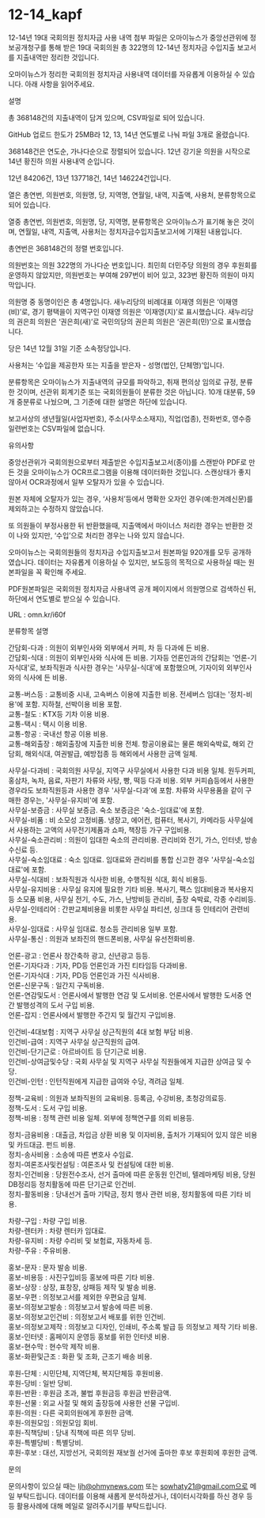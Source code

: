 # 12-14_kapf

12-14년 19대 국회의원 정치자금 사용 내역 첨부 파일은 오마이뉴스가 중앙선관위에 정보공개청구를 통해 받은 19대 국회의원 총 322명의 12-14년 정치자금 수입지출 보고서를 지출내역만 정리한 것입니다.

오마이뉴스가 정리한 국회의원 정치자금 사용내역 데이터를 자유롭게 이용하실 수 있습니다. 아래 사항을 읽어주세요.

설명

총 368148건의 지출내역이 담겨 있으며, CSV파일로 되어 있습니다.

GitHub 업로드 한도가 25MB라 12, 13, 14년 연도별로 나눠 파일 3개로 올렸습니다.

368148건은 연도순, 가나다순으로 정렬되어 있습니다. 12년 강기윤 의원을 시작으로 14년 황진하 의원 사용내역 순입니다.

12년 84206건, 13년 137718건, 14년 146224건입니다.

열은 총연번, 의원번호, 의원명, 당, 지역명, 연월일, 내역, 지출액, 사용처, 분류항목으로 되어 있습니다.

열중 총연번, 의원번호, 의원명, 당, 지역명, 분류항목은 오마이뉴스가 표기해 놓은 것이며, 연월일, 내역, 지출액, 사용처는 정치자금수입지출보고서에 기재된 내용입니다.

총연번은 368148건의 정렬 번호입니다.

의원번호는 의원 322명의 가나다순 번호입니다. 최민희 더민주당 의원의 경우 후원회를 운영하지 않았지만, 의원번호는 부여해 297번이 비어 있고, 323번 황진하 의원이 마지막입니다.

의원명 중 동명이인은 총 4명입니다.  새누리당의 비례대표 이재영 의원은 ‘이재영(비)’로, 경기 평택을이 지역구인 이재영 의원은 ‘이재영(지)’로 표시했습니다. 새누리당의 권은희 의원은 ‘권은희(새)’로 국민의당의 권은희 의원은 ‘권은희(민)’으로 표시했습니다.

당은 14년 12월 31일 기준 소속정당입니다.

사용처는 ‘수입을 제공한자 또는 지출을 받은자 - 성명(법인, 단체명)’입니다. 

분류항목은 오마이뉴스가 지출내역의 규모를 파악하고, 취재 편의상 임의로 규정, 분류한 것이며, 선관위 회계기준 또는 국회의원들이 분류한 것은 아닙니다. 10개 대분류, 59개 중분류로 나눴으며, 그 기준에 대한 설명은 하단에 있습니다.

보고서상의 생년월일(사업자번호), 주소(사무소소재지), 직업(업종), 전화번호, 영수증 일련번호는 CSV파일에 없습니다.

유의사항

중앙선관위가 국회의원으로부터 제출받은  수입지출보고서(종이)를 스캔받아 PDF로 만든 것을 오마이뉴스가 OCR프로그램을 이용해 데이터화한 것입니다. 스캔상태가 좋지 않아서 OCR과정에서 일부 오탈자가 있을 수 있습니다.

원본 자체에 오탈자가 있는 경우, ‘사용처’등에서 명확한 오자인 경우(예:한겨례신문)를 제외하고는 수정하지 않았습니다.

또 의원들이 부정사용한 뒤 반환했을때, 지출액에서 마이너스 처리한 경우는 반환한 것이 나와 있지만, ‘수입’으로 처리한 경우는 나와 있지 않습니다.

오마이뉴스는 국회의원들의 정치자금 수입지출보고서 원본파일 920개를 모두 공개하였습니다. 데이터는 자유롭게 이용하실 수 있지만, 보도등의 목적으로 사용하실 때는 원본파일을 꼭 확인해 주세요.

PDF원본파일은 국회의원 정치자금 사용내역 공개 페이지에서 의원명으로 검색하신 뒤, 하단에서 연도별로 받으실 수 있습니다.

URL : omn.kr/i60f


분류항목 설명

간담회-다과 : 의원이 외부인사와 외부에서 커피, 차 등 다과에 든 비용.<br>
간담회-식대 : 의원이 외부인사와 식사에 든 비용. 기자등 언론인과의 간담회는 '언론-기자식대'로, 보좌직원과 식사한 경우는 '사무실-식대'에 포함했으며, 기자이외 외부인사와의 식사에 든 비용.<br>

교통-버스등 : 교통비중 시내, 고속버스 이용에 지출한 비용. 전세버스 임대는 '정치-비용'에 포함. 지하철, 선박이용 비용 포함.<br>
교통-철도 : KTX등 기차 이용 비용.<br>
교통-택시 : 택시 이용 비용.<br>
교통-항공 : 국내선 항공 이용 비용.<br>
교통-해외출장 : 해외출장에 지출한 비용 전체. 항공이용료는 물론 해외숙박료, 해외 간담회, 해외식대, 여권발급, 예방접종 등 해외에서 사용한 금액 일체.<br>

사무실-다과비 : 국회의원 사무실, 지역구 사무실에서 사용한 다과 비용 일체. 원두커피, 홍삼차, 녹차, 음료, 자판기 차류와 사탕, 빵, 떡등 다과 비용. 외부 커피숍등에서 사용한 경우라도 보좌직원등과 사용한 경우 '사무실-다과'에 포함. 차류와 사무용품을 같이 구매한 경우는, '사무실-유지비'에 포함.<br>
사무실-보증금 : 사무실 보증금. 숙소 보증금은 '숙소-임대료'에 포함.<br>
사무실-비품 : 비 소모성 고정비품. 냉장고, 에어컨, 컴퓨터, 복사기, 카메라등 사무실에서 사용하는 고액의 사무전기제품과 쇼파, 책장등 가구 구입비용.<br>
사무실-숙소관리비 : 의원이 임대한 숙소의 관리비용. 관리비와 전기, 가스, 인터넷, 방송수신료 등.<br>
사무실-숙소임대료 : 숙소 임대료. 임대료와 관리비를 통합 신고한 경우 '사무실-숙소임대료'에 포함.<br>
사무실-식대비 : 보좌직원과 식사한 비용, 수행직원 식대, 회식 비용등.<br>
사무실-유지비용 : 사무실 유지에 필요한 기타 비용. 복사기, 팩스 임대비용과 복사용지등 소모품 비용, 사무실 전기, 수도, 가스, 난방비등 관리비, 출장 숙박료, 각종 수리비등.<br>
사무실-인테리어 : 간판교체비용을 비롯한 사무실 파티션, 싱크대 등 인테리어 관련비용.<br>
사무실-임대료 : 사무실 임대료. 청소등 관리비용 일부 포함.<br>
사무실-통신 : 의원과 보좌진의 핸드폰비용, 사무실 유선전화비용.<br>

언론-광고 : 언론사 창간축하 광고, 신년광고 등등.<br>
언론-기자다과 : 기자, PD등 언론인과 가진 티타임등 다과비용.<br>
언론-기자식대 : 기자, PD등 언론인과 가진 식사비용.<br>
언론-신문구독 : 일간지 구독비용.<br>
언론-연감및도서 : 언론사에서 발행한 연감 및 도서비용. 언론사에서 발행한 도서중 연간 발행성격의 도서 구입 비용.<br>
언론-잡지 : 언론사에서 발행한 주간지 및 월간지 구입비용.<br>

인건비-4대보험 : 지역구 사무실 상근직원의 4대 보험 부담 비용.<br>
인건비-급여 : 지역구 사무실 상근직원의 급여.<br>
인건비-단기근로 : 아르바이트 등 단기근로 비용.<br>
인건비-상여금및수당 : 국회 사무실 및 지역구 사무실 직원들에게 지급한 상여금 및 수당.<br>
인건비-인턴 : 인턴직원에게 지급한 급여와 수당, 격려금 일체.<br>

정책-교육비 : 의원과 보좌직원의 교육비용. 등록금, 수강비용, 초청강의료등.<br>
정책-도서 : 도서 구입 비용.<br>
정책-비용 : 정책 관련 비용 일체. 외부에 정책연구를 의뢰 비용등.<br>

정치-금융비용 : 대출금, 차입금 상환 비용 및 이자비용, 출처가 기재되어 있지 않은 비용 및 카드대금. 펀드 비용.<br>
정치-송사비용 : 소송에 따른 변호사 수임료.<br>
정치-여론조사및컨설팅 : 여론조사 및 컨설팅에 대한 비용.<br>
정치-인건비용 : 당원전수조사, 선거 출마에 따른 운동원 인건비, 텔레마케팅 비용, 당원 DB정리등 정치활동에 따른 단기근로 인건비.<br>
정치-활동비용 : 당내선거 출마 기탁금, 정치 행사 관련 비용, 정치활동에 따른 기타 비용.<br>

차량-구입 : 차량 구입 비용.<br>
차량-렌터카 : 차량 렌터카 임대료.<br>
차량-유지비 : 차량 수리비 및 보험료, 자동차세 등.<br>
차량-주유 : 주유비용.<br>

홍보-문자 : 문자 발송 비용.<br>
홍보-비용등 : 사진구입비등 홍보에 따른 기타 비용.<br>
홍보-상장 : 상장, 표창장, 상패등 제작 및 발송 비용.<br>
홍보-우편 : 의정보고서를 제외한 우편요금 일체.<br>
홍보-의정보고발송 : 의정보고서 발송에 따른 비용.<br>
홍보-의정보고인건비 : 의정보고서 배포를 위한 인건비.<br>
홍보-의정보고제작 : 의정보고 디자인, 인쇄비, 주소록 발급 등 의정보고 제작 기타 비용.<br>
홍보-인터넷 : 홈페이지 운영등 홍보를 위한 인터넷 비용.<br>
홍보-현수막 : 현수막 제작 비용.<br>
홍보-화환및근조 : 화환 및 조화, 근조기 배송 비용.<br>

후원-단체 : 시민단체, 지역단체, 복지단체등 후원비용.<br>
후원-당비 : 일반 당비.<br>
후원-반환 : 후원금 초과, 불법 후원금등 후원금 반환금액.<br>
후원-선물 : 외교 사절 및 해외 출장등에 사용한 선물 구입비.<br>
후원-의원 : 다른 국회의원에게 후원한 금액.<br>
후원-의원모임 : 의원모임 회비.<br>
후원-직책당비 : 당내 직책에 따른 의무 당비.<br>
후원-특별당비 : 특별당비.<br>
후원-후보 : 대선, 지방선거, 국회의원 재보궐 선거에 출마한 후보 후원회에 후원한 금액.<br>

문의

문의사항이 있으실 때는 ljh@ohmynews.com 또는 sowhaty21@gmail.com으로 메일 부탁드립니다. 데이터를 이용해 새롭게 분석하셨거나, 데이터시각화를 하신 경우 등등 활용사례에 대해 메일로 알려주시기를 부탁드립니다.

